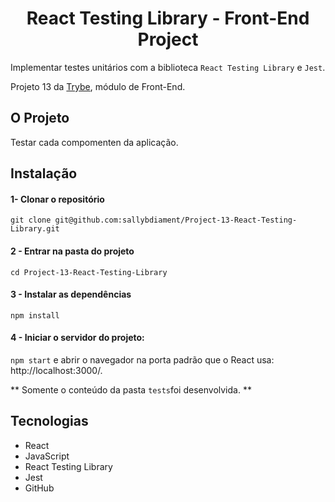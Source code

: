 <h1 align="center"> React Testing Library - Front-End Project</h1>

Implementar testes unitários com a biblioteca `React Testing Library` e `Jest`.

Projeto 13 da [Trybe](https://wwww.betrybe.com), módulo de Front-End.

## O Projeto

Testar cada compomenten da aplicação.

## Instalação 

#### 1- Clonar o repositório

```git clone git@github.com:sallybdiament/Project-13-React-Testing-Library.git```

#### 2 - Entrar na pasta do projeto

```cd Project-13-React-Testing-Library```

#### 3 - Instalar as dependências

```npm install```

#### 4 - Iniciar o servidor do projeto:

```npm start``` e abrir o navegador na porta padrão que o React usa: http://localhost:3000/.

** Somente o conteúdo da pasta `tests`foi desenvolvida. **

## Tecnologias
- React
- JavaScript
- React Testing Library
- Jest
- GitHub